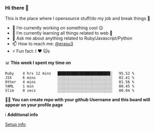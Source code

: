 ### Hi there 👋
This is the place where I opensource stuff/do my job and break things :rofl:

- 🔭 I’m currently working on something cool :wink:
- 🌱 I’m currently learning all things related to web 🤪
- 💬 Ask me about anything related to Ruby/Javascript/Python
- 📫 How to reach me: [@erasu3](https://t.me/erasu3)
- ⚡ Fun fact: I :heart: :cat:s

📊 **This week I spent my time on**
<!--START_SECTION:waka-->
```text
Ruby    4 hrs 12 mins   ████████████████████████░   95.52 % 
JSX     6 mins          ░░░░░░░░░░░░░░░░░░░░░░░░░   02.41 % 
Other   4 mins          ░░░░░░░░░░░░░░░░░░░░░░░░░   01.56 % 
YAML    1 min           ░░░░░░░░░░░░░░░░░░░░░░░░░   00.45 % 
Slim    0 secs          ░░░░░░░░░░░░░░░░░░░░░░░░░   00.04 %
```
<!--END_SECTION:waka-->

👨‍🏫 **You can create repo with your github Username and this board will appear on your profile page**


ℹ️ **Additional info**

[Setup info](https://github.com/13LD/13LD/blob/master/SETUP.md)
